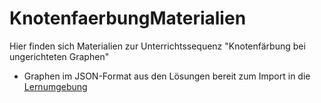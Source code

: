 # KnotenfaerbungMaterialien
Hier finden sich Materialien zur Unterrichtssequenz "Knotenfärbung bei ungerichteten Graphen"

- Graphen im JSON-Format aus den Lösungen bereit zum Import in die [Lernumgebung](https://mhuberch.github.io/)
